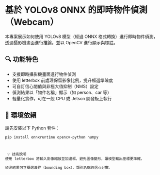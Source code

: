 # 基於 YOLOv8 ONNX 的即時物件偵測（Webcam）

本專案展示如何使用 YOLOv8 模型（經過 ONNX 格式轉換）進行即時物件偵測，透過攝影機畫面進行推論，並以 OpenCV 進行顯示與標註。

## 🔍 功能特色

- 支援即時攝影機畫面進行物件偵測
- 使用 letterbox 前處理保留影像比例，提升框選準確度
- 可自訂信心閾值與非極大值抑制（NMS）設定
- 偵測結果以「物件名稱」顯示（如 person、car 等）
- 輕量化實作，可在一般 CPU 或 Jetson 開發板上執行

## 🧰 環境依賴

請先安裝以下 Python 套件：

```bash
pip install onnxruntime opencv-python numpy



 💡 技術說明
使用 letterbox 將輸入影像縮放並加邊框，避免圖像變形，讓模型輸出座標更準確。

偵測結果包含框選邊界（bounding box）、類別名稱與信心分數。
